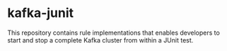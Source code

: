 # kafka-junit
This repository contains rule implementations that enables developers to start and stop a complete Kafka cluster from within a JUnit test.
